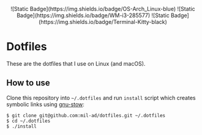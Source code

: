 <p align="center">
    ![Static Badge](https://img.shields.io/badge/OS-Arch_Linux-blue)
    ![Static Badge](https://img.shields.io/badge/WM-i3-285577)
    ![Static Badge](https://img.shields.io/badge/Terminal-Kitty-black)
</p>

# Dotfiles

These are the dotfiles that I use on Linux (and macOS).

## How to use

Clone this repository into `~/.dotfiles` and run `install` script which creates symbolic links using [gnu-stow](https://www.gnu.org/software/stow/):

```
$ git clone git@github.com:mil-ad/dotfiles.git ~/.dotfiles
$ cd ~/.dotfiles
$ ./install
```

